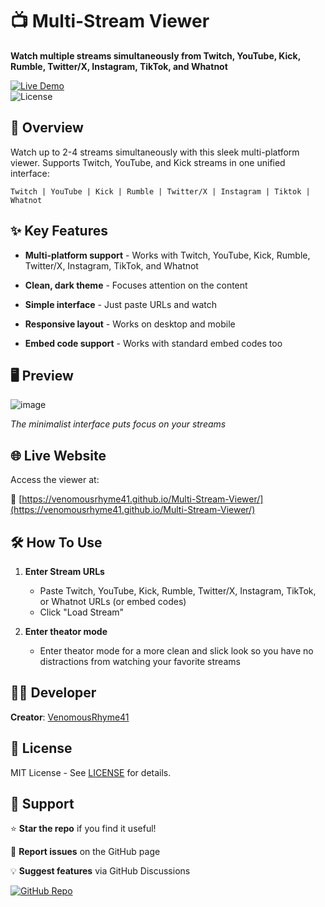 # 📺 Multi-Stream Viewer  

**Watch multiple streams simultaneously from Twitch, YouTube, Kick, Rumble, Twitter/X, Instagram, TikTok, and Whatnot**  

[![Live Demo](https://img.shields.io/badge/Live_Demo-Available-brightgreen)](https://venomousrhyme41.github.io/Multi-Stream-Viewer/)  
![License](https://img.shields.io/badge/License-MIT-blue)

## 🎯 Overview  

Watch up to 2-4 streams simultaneously with this sleek multi-platform viewer. Supports Twitch, YouTube, and Kick streams in one unified interface:  

`Twitch | YouTube | Kick | Rumble | Twitter/X | Instagram | Tiktok | Whatnot`  

## ✨ Key Features  

- **Multi-platform support** - Works with Twitch, YouTube, Kick, Rumble, Twitter/X, Instagram, TikTok, and Whatnot

- **Clean, dark theme** - Focuses attention on the content  

- **Simple interface** - Just paste URLs and watch

- **Responsive layout** - Works on desktop and mobile  

- **Embed code support** - Works with standard embed codes too  

## 🖥️ Preview  

![image](https://github.com/user-attachments/assets/4528423d-867c-4a29-a9ee-f93a5c84f31c)


*The minimalist interface puts focus on your streams*

## 🌐 Live Website  

Access the viewer at:  

🔗 [https://venomousrhyme41.github.io/Multi-Stream-Viewer/](https://venomousrhyme41.github.io/Multi-Stream-Viewer/)  

## 🛠️ How To Use  

1. **Enter Stream URLs**  
   - Paste Twitch, YouTube, Kick, Rumble, Twitter/X, Instagram, TikTok, or Whatnot URLs (or embed codes)  
   - Click "Load Stream"  

2. **Enter theator mode**  
   - Enter theator mode for a more clean and slick look so you have no distractions from watching your favorite streams  

## 👨‍💻 Developer  

**Creator**: [VenomousRhyme41](https://github.com/VenomousRhyme41)  

## 📜 License  

MIT License - See [LICENSE](LICENSE) for details.  

## 🤝 Support  

⭐ **Star the repo** if you find it useful!  

🐛 **Report issues** on the GitHub page  

💡 **Suggest features** via GitHub Discussions  

[![GitHub Repo](https://img.shields.io/badge/GitHub-Repository-blue)](https://github.com/VenomousRhyme41/Multi-Stream-Viewer)
